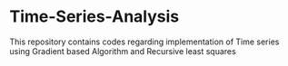 # Time-Series-Analysis
This repository contains codes regarding implementation of Time series using Gradient based Algorithm and Recursive least squares
